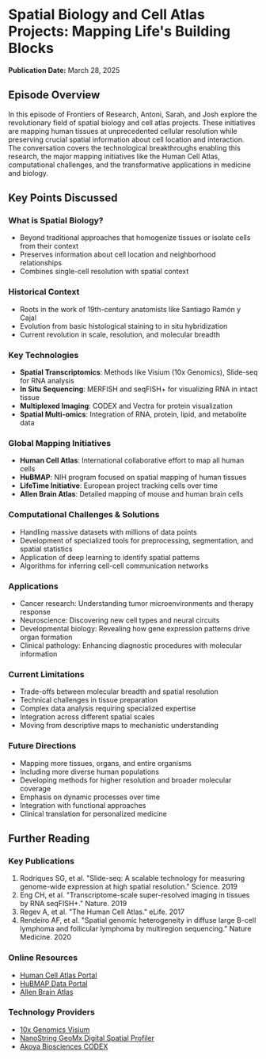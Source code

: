 # Spatial Biology and Cell Atlas Projects: Mapping Life's Building Blocks
**Publication Date:** March 28, 2025


## Episode Overview
In this episode of Frontiers of Research, Antoni, Sarah, and Josh explore the revolutionary field of spatial biology and cell atlas projects. These initiatives are mapping human tissues at unprecedented cellular resolution while preserving crucial spatial information about cell location and interaction. The conversation covers the technological breakthroughs enabling this research, the major mapping initiatives like the Human Cell Atlas, computational challenges, and the transformative applications in medicine and biology.

## Key Points Discussed

### What is Spatial Biology?
- Beyond traditional approaches that homogenize tissues or isolate cells from their context
- Preserves information about cell location and neighborhood relationships
- Combines single-cell resolution with spatial context

### Historical Context
- Roots in the work of 19th-century anatomists like Santiago Ramón y Cajal
- Evolution from basic histological staining to in situ hybridization
- Current revolution in scale, resolution, and molecular breadth

### Key Technologies
- **Spatial Transcriptomics**: Methods like Visium (10x Genomics), Slide-seq for RNA analysis
- **In Situ Sequencing**: MERFISH and seqFISH+ for visualizing RNA in intact tissue
- **Multiplexed Imaging**: CODEX and Vectra for protein visualization
- **Spatial Multi-omics**: Integration of RNA, protein, lipid, and metabolite data

### Global Mapping Initiatives
- **Human Cell Atlas**: International collaborative effort to map all human cells
- **HuBMAP**: NIH program focused on spatial mapping of human tissues
- **LifeTime Initiative**: European project tracking cells over time
- **Allen Brain Atlas**: Detailed mapping of mouse and human brain cells

### Computational Challenges & Solutions
- Handling massive datasets with millions of data points
- Development of specialized tools for preprocessing, segmentation, and spatial statistics
- Application of deep learning to identify spatial patterns
- Algorithms for inferring cell-cell communication networks

### Applications
- Cancer research: Understanding tumor microenvironments and therapy response
- Neuroscience: Discovering new cell types and neural circuits
- Developmental biology: Revealing how gene expression patterns drive organ formation
- Clinical pathology: Enhancing diagnostic procedures with molecular information

### Current Limitations
- Trade-offs between molecular breadth and spatial resolution
- Technical challenges in tissue preparation
- Complex data analysis requiring specialized expertise
- Integration across different spatial scales
- Moving from descriptive maps to mechanistic understanding

### Future Directions
- Mapping more tissues, organs, and entire organisms
- Including more diverse human populations
- Developing methods for higher resolution and broader molecular coverage
- Emphasis on dynamic processes over time
- Integration with functional approaches
- Clinical translation for personalized medicine

## Further Reading

### Key Publications
1. Rodriques SG, et al. "Slide-seq: A scalable technology for measuring genome-wide expression at high spatial resolution." Science. 2019
2. Eng CH, et al. "Transcriptome-scale super-resolved imaging in tissues by RNA seqFISH+." Nature. 2019
3. Regev A, et al. "The Human Cell Atlas." eLife. 2017
4. Rendeiro AF, et al. "Spatial genomic heterogeneity in diffuse large B-cell lymphoma and follicular lymphoma by multiregion sequencing." Nature Medicine. 2020

### Online Resources
- [Human Cell Atlas Portal](https://data.humancellatlas.org/)
- [HuBMAP Data Portal](https://portal.hubmapconsortium.org/)
- [Allen Brain Atlas](https://portal.brain-map.org/)

### Technology Providers
- [10x Genomics Visium](https://www.10xgenomics.com/products/spatial-gene-expression)
- [NanoString GeoMx Digital Spatial Profiler](https://www.nanostring.com/products/geomx-digital-spatial-profiler/geomx-dsp)
- [Akoya Biosciences CODEX](https://www.akoyabio.com/codex/) 